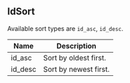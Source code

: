 ## IdSort

Available sort types are `id_asc`, `id_desc`.

Name    | Description
------- | ----------------------------
id_asc  | Sort by oldest first.
id_desc | Sort by newest first.

